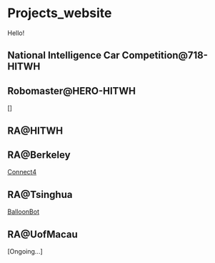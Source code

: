 # Projects_website

Hello! 
## 
## National Intelligence Car Competition@718-HITWH
[]()
## Robomaster@HERO-HITWH
[]
## RA@HITWH

## RA@Berkeley
[Connect4](RA@Berkeley/Connect4.md)
## RA@Tsinghua 
[BalloonBot](RA@Tsinghua/BalloonBot.md)

## RA@UofMacau
[Ongoing...]